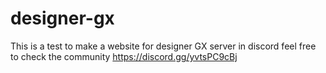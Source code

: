 # designer-gx
This is a test to make a website for designer GX server in discord feel free to check the community https://discord.gg/yvtsPC9cBj
